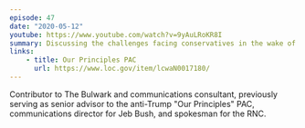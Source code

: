 ```yaml
---
episode: 47
date: "2020-05-12"
youtube: https://www.youtube.com/watch?v=9yAuLRoKR8I
summary: Discussing the challenges facing conservatives in the wake of Trump
links:
    - title: Our Principles PAC
      url: https://www.loc.gov/item/lcwaN0017180/
---
```

Contributor to The Bulwark and communications consultant, previously serving as
senior advisor to the anti-Trump "Our Principles" PAC, communications director
for Jeb Bush, and spokesman for the RNC.

